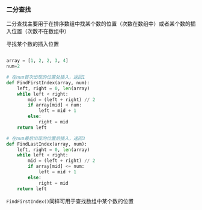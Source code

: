 ### 二分查找

二分查找主要用于在排序数组中找某个数的位置（次数在数组中）或者某个数的插入位置（次数不在数组中）


寻找某个数的插入位置
```python

array = [1, 2, 2, 3, 4]
num=2

# 在num首次出现的位置处插入，返回1
def FindFirstIndex(array, num):
    left, right = 0, len(array)
    while left < right:
        mid = (left + right) // 2
        if array[mid] < num:
            left = mid + 1
        else:
            right = mid
    return left

# 在num最后出现的位置后插入，返回3
def FindLastIndex(array, num):
    left, right = 0, len(array)
    while left < right:
        mid = (left + right) // 2
        if array[mid] <= num:
            left = mid + 1
        else:
            right = mid
    return left


```

`FindFirstIndex()`同样可用于查找数组中某个数的位置
